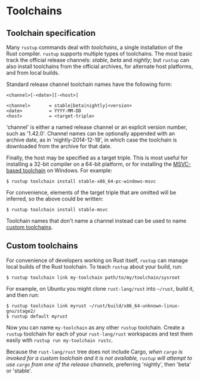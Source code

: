 # Toolchains

## Toolchain specification

Many `rustup` commands deal with *toolchains*, a single installation of the
Rust compiler. `rustup` supports multiple types of toolchains. The most basic
track the official release channels: *stable*, *beta* and *nightly*; but
`rustup` can also install toolchains from the official archives, for alternate
host platforms, and from local builds.

Standard release channel toolchain names have the following form:

```
<channel>[-<date>][-<host>]

<channel>       = stable|beta|nightly|<version>
<date>          = YYYY-MM-DD
<host>          = <target-triple>
```

'channel' is either a named release channel or an explicit version number,
such as '1.42.0'. Channel names can be optionally appended with an archive
date, as in 'nightly-2014-12-18', in which case the toolchain is downloaded
from the archive for that date.

Finally, the host may be specified as a target triple. This is most useful for
installing a 32-bit compiler on a 64-bit platform, or for installing the
[MSVC-based toolchain][msvc-toolchain] on Windows. For example:

```console
$ rustup toolchain install stable-x86_64-pc-windows-msvc
```

For convenience, elements of the target triple that are omitted will be
inferred, so the above could be written:

```console
$ rustup toolchain install stable-msvc
```

Toolchain names that don't name a channel instead can be used to name [custom
toolchains].

[msvc-toolchain]: https://www.rust-lang.org/tools/install?platform_override=win
[custom toolchains]: #custom-toolchains

## Custom toolchains

For convenience of developers working on Rust itself, `rustup` can manage
local builds of the Rust toolchain. To teach `rustup` about your build, run:

```console
$ rustup toolchain link my-toolchain path/to/my/toolchain/sysroot
```

For example, on Ubuntu you might clone `rust-lang/rust` into `~/rust`, build
it, and then run:

```console
$ rustup toolchain link myrust ~/rust/build/x86_64-unknown-linux-gnu/stage2/
$ rustup default myrust
```

Now you can name `my-toolchain` as any other `rustup` toolchain. Create a
`rustup` toolchain for each of your `rust-lang/rust` workspaces and test them
easily with `rustup run my-toolchain rustc`.

Because the `rust-lang/rust` tree does not include Cargo, *when `cargo` is
invoked for a custom toolchain and it is not available, `rustup` will attempt
to use `cargo` from one of the release channels*, preferring 'nightly', then
'beta' or 'stable'.
